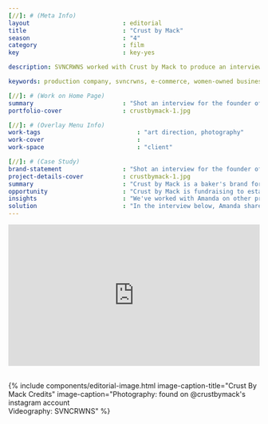 ```yaml
---
[//]: # (Meta Info)
layout                          : editorial
title 					        : "Crust by Mack"
season				            : "4"
category						: film
key 							: key-yes

description: SVNCRWNS worked with Crust by Mack to produce an interview to launch her campaign for raising funds to open their bakery.

keywords: production company, svncrwns, e-commerce, women-owned businesses, creative team, consulting, business operations, launch my brand, manage my brand, photography, videography, special projects

[//]: # (Work on Home Page)
summary                         : "Shot an interview for the founder of Crust by Mack to share new goals for the brand"
portfolio-cover					: crustbymack-1.jpg

[//]: # (Overlay Menu Info)
work-tags 							: "art direction, photography"
work-cover							:
work-space 							: "client"

[//]: # (Case Study)
brand-statement 				: "Shot an interview for the founder of Crust by Mack to share new goals for the brand"
project-details-cover 			: crustbymack-1.jpg
summary							: "Crust by Mack is a baker's brand for homemade sweet and savory hand pies by chef + baker, Amanda Mack. The brand has been very present in the local marketplaces for Baltimore's chefs and restaurant space. Established in 2015, Crust by Mack has received many accolades for its unique recipes and combination of flavors. We're excited for what the brand has in store for this upcoming year."
opportunity                     : "Crust by Mack is fundraising to establish and design a bakery space. In efforts to share the history and concept, we saw an opportunity to tell Amanda's story."
insights 						: "We've worked with Amanda on other projects that have been amazing. After learning about Crust by Mack and what Amanda's plans are for setting up and creating a beautiful space filled with art programming and savory treats for the community, we were ready to offer support with creating some branded content to promote the effort."
solution 						: "In the interview below, Amanda shares some of her recipes, inspiration and reasons for wanting to establish space in her community as a baker. She shares her story, her family and her past experience running successful ventures. The people love transparency and presence, Amanda gives both. Watch below."
---
```


<div style="padding:56.25% 0 0 0;position:relative;"><iframe src="https://player.vimeo.com/video/298410448?portrait=0" style="position:absolute;top:0;left:0;width:100%;height:100%;" frameborder="0" webkitallowfullscreen mozallowfullscreen allowfullscreen></iframe></div><script src="https://player.vimeo.com/api/player.js"></script>

<br/>

{% include components/editorial-image.html image-caption-title="Crust By Mack Credits" image-caption="Photography: found on @crustbymack's instagram account <br/> Videography: SVNCRWNS" %}
